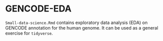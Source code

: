 # GENCODE-EDA

`Small-data-science.Rmd` contains exploratory data analysis (EDA) on GENCODE annotation for the human genome. It can be used as a general exercise for `tidyverse`.
